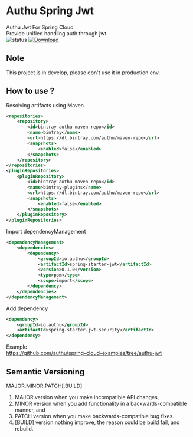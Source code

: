 # Authu Spring Jwt
Authu Jwt For Spring Cloud    
Provide unified handling auth through jwt   
![status](https://img.shields.io/badge/status-dev-blue.svg)
[ ![Download](https://api.bintray.com/packages/authu/maven-repo/spring-starter-jwt/images/download.svg) ](https://bintray.com/authu/maven-repo/spring-starter-jwt/_latestVersion)

## Note
This project is in develop, please don't use it in production env.   

## How to use ?
Resolving artifacts using Maven   
```xml
<repositories>
    <repository>
        <id>bintray-authu-maven-repo</id>
        <name>bintray</name>
        <url>https://dl.bintray.com/authu/maven-repo</url>
        <snapshots>
            <enabled>false</enabled>
        </snapshots>
    </repository>
</repositories>
<pluginRepositories>
    <pluginRepository>
        <id>bintray-authu-maven-repo</id>
        <name>bintray-plugins</name>
        <url>https://dl.bintray.com/authu/maven-repo</url>
        <snapshots>
            <enabled>false</enabled>
        </snapshots>
    </pluginRepository>
</pluginRepositories>
```

Import dependencyManagement
```xml
<dependencyManagement>
    <dependencies>
        <dependency>
            <groupId>io.authu</groupId>
            <artifactId>spring-starter-jwt</artifactId>
            <version>0.1.0</version>
            <type>pom</type>
            <scope>import</scope>
        </dependency>
    </dependencies>
</dependencyManagement>
```

Add dependency
```xml
<dependency>
    <groupId>io.authu</groupId>
    <artifactId>spring-starter-jwt-security</artifactId>
</dependency>
```

Example    
<https://github.com/authu/spring-cloud-examples/tree/authu-jwt>

## Semantic Versioning
MAJOR.MINOR.PATCH\[.BUILD\]     
1. MAJOR version when you make incompatible API changes,
2. MINOR version when you add functionality in a backwards-compatible manner, and
3. PATCH version when you make backwards-compatible bug fixes.
4. \[BUILD\] version nothing improve, the reason could be build fail, and rebuild.
